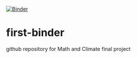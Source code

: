 [![Binder](https://mybinder.org/badge_logo.svg)](https://mybinder.org/v2/gh/cmarkovsky/first-binder/HEAD)
# first-binder
github repository for Math and Climate final project
